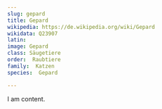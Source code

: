 ```yaml
---
slug: gepard
title: Gepard
wikipedia: https://de.wikipedia.org/wiki/Gepard
wikidata: Q23907
latin:
image: Gepard
class: Säugetiere
order:  Raubtiere
family:  Katzen 
species:  Gepard

---
```


I am content.
